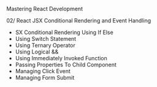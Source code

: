 Mastering React Development

02/ React JSX Conditional Rendering and Event Handling

- SX Conditional Rendering Using If Else
- Using Switch Statement
- Using Ternary Operator
- Using Logical &&
- Using Immediately Invoked Function
- Passing Properties To Child Component
- Managing Click Event
- Managing Form Submit